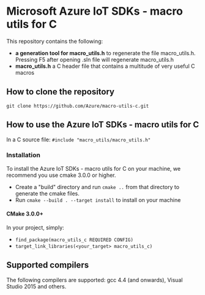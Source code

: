 # Microsoft Azure IoT SDKs - macro utils for C

This repository contains the following:
* **a generation tool for macro_utils.h** to regenerate the file macro_utils.h. Pressing F5 after opening .sln file will regenerate macro_utils.h
* **macro_utils.h** a C header file that contains a multitude of very useful C macros

## How to clone the repository

```
git clone https://github.com/Azure/macro-utils-c.git
```

## How to use the Azure IoT SDKs - macro utils for C

In a C source file: `#include "macro_utils/macro_utils.h"`

### Installation

To install the Azure IoT SDKs - macro utils for C on your machine, we recommend you use cmake 3.0.0 or higher.

- Create a "build" directory and run `cmake ..` from that directory to generate the cmake files.
- Run `cmake --build . --target install` to install on your machine

#### CMake 3.0.0+
In your project, simply:
- `find_package(macro_utils_c REQUIRED CONFIG)`
- `target_link_libraries(<your_target> macro_utils_c)`

## Supported compilers

The following compilers are supported: gcc 4.4 (and onwards), Visual Studio 2015 and others.